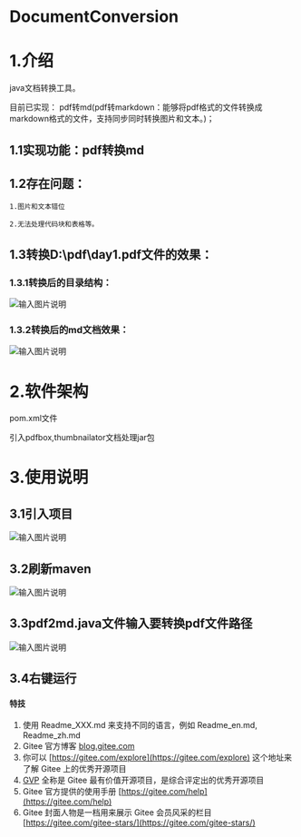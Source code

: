 # DocumentConversion

# 1.介绍

java文档转换工具。 

目前已实现： pdf转md(pdf转markdown：能够将pdf格式的文件转换成markdown格式的文件，支持同步同时转换图片和文本。)；

## 1.1实现功能：pdf转换md

## 1.2存在问题：
    1.图片和文本错位

    2.无法处理代码块和表格等。

## 1.3转换D:\pdf\day1.pdf文件的效果：

### 1.3.1转换后的目录结构：

![输入图片说明](https://images.gitee.com/uploads/images/2021/0115/093958_d361d6d2_1012259.png "屏幕截图.png")

### 1.3.2转换后的md文档效果：

![输入图片说明](https://images.gitee.com/uploads/images/2021/0115/094142_46370529_1012259.png "屏幕截图.png")


# 2.软件架构

pom.xml文件

引入pdfbox,thumbnailator文档处理jar包


# 3.使用说明

## 3.1引入项目
![输入图片说明](https://images.gitee.com/uploads/images/2021/0115/093309_d80acfc5_1012259.png "屏幕截图.png")
## 3.2刷新maven
![输入图片说明](https://images.gitee.com/uploads/images/2021/0115/093239_62a5ddb9_1012259.png "屏幕截图.png")
## 3.3pdf2md.java文件输入要转换pdf文件路径
![输入图片说明](https://images.gitee.com/uploads/images/2021/0115/093438_ef46b033_1012259.png "屏幕截图.png")
## 3.4右键运行





#### 特技

1.  使用 Readme\_XXX.md 来支持不同的语言，例如 Readme\_en.md, Readme\_zh.md
2.  Gitee 官方博客 [blog.gitee.com](https://blog.gitee.com)
3.  你可以 [https://gitee.com/explore](https://gitee.com/explore) 这个地址来了解 Gitee 上的优秀开源项目
4.  [GVP](https://gitee.com/gvp) 全称是 Gitee 最有价值开源项目，是综合评定出的优秀开源项目
5.  Gitee 官方提供的使用手册 [https://gitee.com/help](https://gitee.com/help)
6.  Gitee 封面人物是一档用来展示 Gitee 会员风采的栏目 [https://gitee.com/gitee-stars/](https://gitee.com/gitee-stars/)
